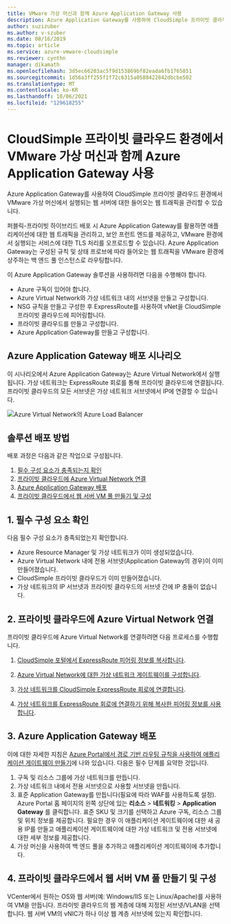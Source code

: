 ```yaml
---
title: VMware 가상 머신과 함께 Azure Application Gateway 사용
description: Azure Application Gateway를 사용하여 CloudSimple 프라이빗 클라우드 환경에서 VMware 가상 머신에서 실행되는 웹 서버에 대한 들어오는 웹 트래픽을 관리하는 방법을 설명합니다.
author: suzizuber
ms.author: v-szuber
ms.date: 08/16/2019
ms.topic: article
ms.service: azure-vmware-cloudsimple
ms.reviewer: cynthn
manager: dikamath
ms.openlocfilehash: 3d5ec66203ac5f9d153869bf82eada6fb1765851
ms.sourcegitcommit: 1d56a3ff255f1f72c6315a0588422842dbcbe502
ms.translationtype: MT
ms.contentlocale: ko-KR
ms.lasthandoff: 10/06/2021
ms.locfileid: "129618255"
---
```

# <a name="use-azure-application-gateway-with-vmware-virtual-machines-in-the-cloudsimple-private-cloud-environment"></a>CloudSimple 프라이빗 클라우드 환경에서 VMware 가상 머신과 함께 Azure Application Gateway 사용

Azure Application Gateway를 사용하여 CloudSimple 프라이빗 클라우드 환경에서 VMware 가상 머신에서 실행되는 웹 서버에 대한 들어오는 웹 트래픽을 관리할 수 있습니다.

퍼블릭-프라이빗 하이브리드 배포 시 Azure Application Gateway를 활용하면 애플리케이션에 대한 웹 트래픽을 관리하고, 보안 프런트 엔드를 제공하고, VMware 환경에서 실행되는 서비스에 대한 TLS 처리를 오프로드할 수 있습니다. Azure Application Gateway는 구성된 규칙 및 상태 프로브에 따라 들어오는 웹 트래픽을 VMware 환경에 상주하는 백 엔드 풀 인스턴스로 라우팅합니다.

이 Azure Application Gateway 솔루션을 사용하려면 다음을 수행해야 합니다.

* Azure 구독이 있어야 합니다.
* Azure Virtual Network와 가상 네트워크 내의 서브넷을 만들고 구성합니다.
* NSG 규칙을 만들고 구성한 후 ExpressRoute를 사용하여 vNet을 CloudSimple 프라이빗 클라우드에 피어링합니다.
* 프라이빗 클라우드를 만들고 구성합니다.
* Azure Application Gateway를 만들고 구성합니다.

## <a name="azure-application-gateway-deployment-scenario"></a>Azure Application Gateway 배포 시나리오

이 시나리오에서 Azure Application Gateway는 Azure Virtual Network에서 실행됩니다. 가상 네트워크는 ExpressRoute 회로를 통해 프라이빗 클라우드에 연결됩니다. 프라이빗 클라우드의 모든 서브넷은 가상 네트워크 서브넷에서 IP에 연결할 수 있습니다.

![Azure Virtual Network의 Azure Load Balancer](media/load-balancer-use-case.png)

## <a name="how-to-deploy-the-solution"></a>솔루션 배포 방법

배포 과정은 다음과 같은 작업으로 구성됩니다.

1. [필수 구성 요소가 충족되는지 확인](#1-verify-prerequisites)
2. [프라이빗 클라우드에 Azure Virtual Network 연결](#2-connect-your-azure-virtual-network-to-your-private-cloud)
3. [Azure Application Gateway 배포](#3-deploy-an-azure-application-gateway)
4. [프라이빗 클라우드에서 웹 서버 VM 풀 만들기 및 구성](#4-create-and-configure-a-web-server-vm-pool-in-your-private-cloud)

## <a name="1-verify-prerequisites"></a>1. 필수 구성 요소 확인

다음 필수 구성 요소가 충족되었는지 확인합니다.

* Azure Resource Manager 및 가상 네트워크가 이미 생성되었습니다.
* Azure Virtual Network 내에 전용 서브넷(Application Gateway의 경우)이 이미 만들어졌습니다.
* CloudSimple 프라이빗 클라우드가 이미 만들어졌습니다.
* 가상 네트워크의 IP 서브넷과 프라이빗 클라우드의 서브넷 간에 IP 충돌이 없습니다.

## <a name="2-connect-your-azure-virtual-network-to-your-private-cloud"></a>2. 프라이빗 클라우드에 Azure Virtual Network 연결

프라이빗 클라우드에 Azure Virtual Network를 연결하려면 다음 프로세스를 수행합니다.

1. [CloudSimple 포털에서 ExpressRoute 피어링 정보를 복사합니다](virtual-network-connection.md).

2. [Azure Virtual Network에 대한 가상 네트워크 게이트웨이를 구성합니다](../expressroute/expressroute-howto-add-gateway-portal-resource-manager.md).

3. [가상 네트워크를 CloudSimple ExpressRoute 회로에 연결합니다](../expressroute/expressroute-howto-linkvnet-portal-resource-manager.md#connect-a-vnet-to-a-circuit---different-subscription).

4. [가상 네트워크를 ExpressRoute 회로에 연결하기 위해 복사한 피어링 정보를 사용합니다](virtual-network-connection.md).

## <a name="3-deploy-an-azure-application-gateway"></a>3. Azure Application Gateway 배포

이에 대한 자세한 지침은 [Azure Portal에서 경로 기반 라우팅 규칙을 사용하여 애플리케이션 게이트웨이 만들기](../application-gateway/create-url-route-portal.md)에 나와 있습니다. 다음은 필수 단계를 요약한 것입니다.

1. 구독 및 리소스 그룹에 가상 네트워크를 만듭니다.
2. 가상 네트워크 내에서 전용 서브넷으로 사용할 서브넷을 만듭니다.
3. 표준 Application Gateway를 만듭니다(필요에 따라 WAF를 사용하도록 설정). Azure Portal 홈 페이지의 왼쪽 상단에 있는 **리소스** > **네트워킹** > **Application Gateway** 를 클릭합니다. 표준 SKU 및 크기를 선택하고 Azure 구독, 리소스 그룹 및 위치 정보를 제공합니다. 필요한 경우 이 애플리케이션 게이트웨이에 대한 새 공용 IP를 만들고 애플리케이션 게이트웨이에 대한 가상 네트워크 및 전용 서브넷에 대한 세부 정보를 제공합니다.
4. 가상 머신을 사용하여 백 엔드 풀을 추가하고 애플리케이션 게이트웨이에 추가합니다.

## <a name="4-create-and-configure-a-web-server-vm-pool-in-your-private-cloud"></a>4. 프라이빗 클라우드에서 웹 서버 VM 풀 만들기 및 구성

VCenter에서 원하는 OS와 웹 서버(예: Windows/IIS 또는 Linux/Apache)를 사용하여 VM을 만듭니다. 프라이빗 클라우드의 웹 계층에 대해 지정된 서브넷/VLAN을 선택합니다. 웹 서버 VM의 vNIC가 하나 이상 웹 계층 서브넷에 있는지 확인합니다.
